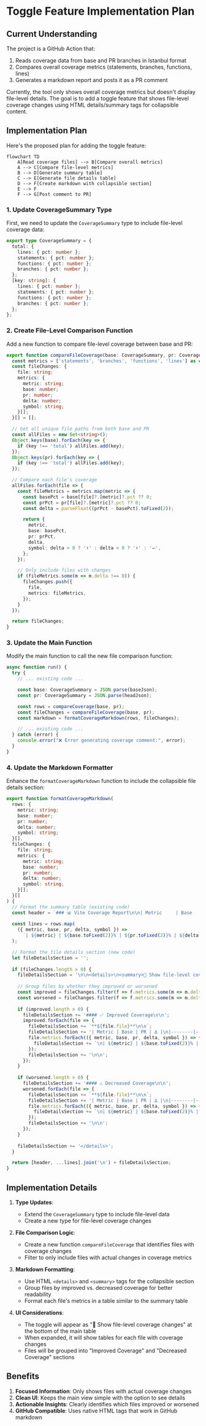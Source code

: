 # Toggle Feature Implementation Plan

## Current Understanding

The project is a GitHub Action that:
1. Reads coverage data from base and PR branches in Istanbul format
2. Compares overall coverage metrics (statements, branches, functions, lines)
3. Generates a markdown report and posts it as a PR comment

Currently, the tool only shows overall coverage metrics but doesn't display file-level details. The goal is to add a toggle feature that shows file-level coverage changes using HTML details/summary tags for collapsible content.

## Implementation Plan

Here's the proposed plan for adding the toggle feature:

```mermaid
flowchart TD
    A[Read coverage files] --> B[Compare overall metrics]
    A --> C[Compare file-level metrics]
    B --> D[Generate summary table]
    C --> E[Generate file details table]
    D --> F[Create markdown with collapsible section]
    E --> F
    F --> G[Post comment to PR]
```

### 1. Update CoverageSummary Type

First, we need to update the `CoverageSummary` type to include file-level coverage data:

```typescript
export type CoverageSummary = {
  total: {
    lines: { pct: number };
    statements: { pct: number };
    functions: { pct: number };
    branches: { pct: number };
  };
  [key: string]: {
    lines: { pct: number };
    statements: { pct: number };
    functions: { pct: number };
    branches: { pct: number };
  };
};
```

### 2. Create File-Level Comparison Function

Add a new function to compare file-level coverage between base and PR:

```typescript
export function compareFileCoverage(base: CoverageSummary, pr: CoverageSummary) {
  const metrics = ['statements', 'branches', 'functions', 'lines'] as const;
  const fileChanges: {
    file: string;
    metrics: {
      metric: string;
      base: number;
      pr: number;
      delta: number;
      symbol: string;
    }[];
  }[] = [];

  // Get all unique file paths from both base and PR
  const allFiles = new Set<string>();
  Object.keys(base).forEach(key => {
    if (key !== 'total') allFiles.add(key);
  });
  Object.keys(pr).forEach(key => {
    if (key !== 'total') allFiles.add(key);
  });

  // Compare each file's coverage
  allFiles.forEach(file => {
    const fileMetrics = metrics.map(metric => {
      const basePct = base[file]?.[metric]?.pct ?? 0;
      const prPct = pr[file]?.[metric]?.pct ?? 0;
      const delta = parseFloat((prPct - basePct).toFixed(2));

      return {
        metric,
        base: basePct,
        pr: prPct,
        delta,
        symbol: delta > 0 ? '⬆️' : delta < 0 ? '⬇️' : '➖',
      };
    });

    // Only include files with changes
    if (fileMetrics.some(m => m.delta !== 0)) {
      fileChanges.push({
        file,
        metrics: fileMetrics,
      });
    }
  });

  return fileChanges;
}
```

### 3. Update the Main Function

Modify the main function to call the new file comparison function:

```typescript
async function run() {
  try {
    // ... existing code ...

    const base: CoverageSummary = JSON.parse(baseJson);
    const pr: CoverageSummary = JSON.parse(headJson);

    const rows = compareCoverage(base, pr);
    const fileChanges = compareFileCoverage(base, pr);
    const markdown = formatCoverageMarkdown(rows, fileChanges);

    // ... existing code ...
  } catch (error) {
    console.error("❌ Error generating coverage comment:", error);
  }
}
```

### 4. Update the Markdown Formatter

Enhance the `formatCoverageMarkdown` function to include the collapsible file details section:

```typescript
export function formatCoverageMarkdown(
  rows: {
    metric: string;
    base: number;
    pr: number;
    delta: number;
    symbol: string;
  }[],
  fileChanges: {
    file: string;
    metrics: {
      metric: string;
      base: number;
      pr: number;
      delta: number;
      symbol: string;
    }[];
  }[]
) {
  // Format the summary table (existing code)
  const header = `### 📊 Vite Coverage Report\n\n| Metric     | Base     | PR       | ∆        |\n|------------|----------|----------|----------|`;
  
  const lines = rows.map(
    ({ metric, base, pr, delta, symbol }) =>
      `| ${metric} | ${base.toFixed(2)}% | ${pr.toFixed(2)}% | ${delta >= 0 ? '+' : ''}${delta.toFixed(2)}% ${symbol} |`
  );

  // Format the file details section (new code)
  let fileDetailsSection = '';
  
  if (fileChanges.length > 0) {
    fileDetailsSection = '\n\n<details>\n<summary>📁 Show file-level coverage changes</summary>\n\n';
    
    // Group files by whether they improved or worsened
    const improved = fileChanges.filter(f => f.metrics.some(m => m.delta > 0));
    const worsened = fileChanges.filter(f => f.metrics.some(m => m.delta < 0));
    
    if (improved.length > 0) {
      fileDetailsSection += '#### ✅ Improved Coverage\n\n';
      improved.forEach(file => {
        fileDetailsSection += `**${file.file}**\n\n`;
        fileDetailsSection += '| Metric | Base | PR | ∆ |\n|--------|------|----|----|';
        file.metrics.forEach(({ metric, base, pr, delta, symbol }) => {
          fileDetailsSection += `\n| ${metric} | ${base.toFixed(2)}% | ${pr.toFixed(2)}% | ${delta >= 0 ? '+' : ''}${delta.toFixed(2)}% ${symbol} |`;
        });
        fileDetailsSection += '\n\n';
      });
    }
    
    if (worsened.length > 0) {
      fileDetailsSection += '#### ⚠️ Decreased Coverage\n\n';
      worsened.forEach(file => {
        fileDetailsSection += `**${file.file}**\n\n`;
        fileDetailsSection += '| Metric | Base | PR | ∆ |\n|--------|------|----|----|';
        file.metrics.forEach(({ metric, base, pr, delta, symbol }) => {
          fileDetailsSection += `\n| ${metric} | ${base.toFixed(2)}% | ${pr.toFixed(2)}% | ${delta >= 0 ? '+' : ''}${delta.toFixed(2)}% ${symbol} |`;
        });
        fileDetailsSection += '\n\n';
      });
    }
    
    fileDetailsSection += '</details>';
  }

  return [header, ...lines].join('\n') + fileDetailsSection;
}
```

## Implementation Details

1. **Type Updates**:
   - Extend the `CoverageSummary` type to include file-level data
   - Create a new type for file-level coverage changes

2. **File Comparison Logic**:
   - Create a new function `compareFileCoverage` that identifies files with coverage changes
   - Filter to only include files with actual changes in coverage metrics

3. **Markdown Formatting**:
   - Use HTML `<details>` and `<summary>` tags for the collapsible section
   - Group files by improved vs. decreased coverage for better readability
   - Format each file's metrics in a table similar to the summary table

4. **UI Considerations**:
   - The toggle will appear as "📁 Show file-level coverage changes" at the bottom of the main table
   - When expanded, it will show tables for each file with coverage changes
   - Files will be grouped into "Improved Coverage" and "Decreased Coverage" sections

## Benefits

1. **Focused Information**: Only shows files with actual coverage changes
2. **Clean UI**: Keeps the main view simple with the option to see details
3. **Actionable Insights**: Clearly identifies which files improved or worsened
4. **GitHub Compatible**: Uses native HTML tags that work in GitHub markdown
